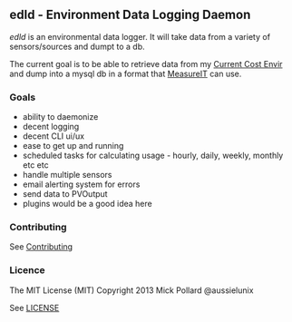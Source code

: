 ## edld - Environment Data Logging Daemon

*edld* is an environmental data logger. It will take data from a variety of sensors/sources and dumpt to a db.

The current goal is to be able to retrieve data from my [Current Cost Envir](http://www.currentcost.com/product-envir.html) and dump into a mysql db in a format that [MeasureIT](https://code.google.com/p/measureit/) can use.

### Goals

* ability to daemonize
* decent logging
* decent CLI ui/ux
* ease to get up and running
* scheduled tasks for calculating usage - hourly, daily, weekly, monthly etc etc 
* handle multiple sensors
* email alerting system for errors
* send data to PVOutput
 * plugins would be a good idea here


### Contributing

See [Contributing](CONTRIBUTING.md)

### Licence

The MIT License (MIT)
Copyright 2013 Mick Pollard @aussielunix

See [LICENSE](LICENSE.md)
